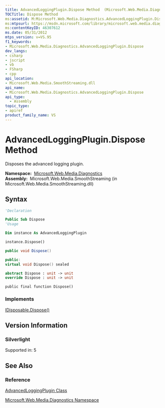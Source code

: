 ```yaml
---
title: AdvancedLoggingPlugin.Dispose Method  (Microsoft.Web.Media.Diagnostics)
TOCTitle: Dispose Method
ms:assetid: M:Microsoft.Web.Media.Diagnostics.AdvancedLoggingPlugin.Dispose
ms:mtpsurl: https://msdn.microsoft.com/library/microsoft.web.media.diagnostics.advancedloggingplugin.dispose(v=VS.95)
ms:contentKeyID: 46307612
ms.date: 05/31/2012
mtps_version: v=VS.95
f1_keywords:
- Microsoft.Web.Media.Diagnostics.AdvancedLoggingPlugin.Dispose
dev_langs:
- csharp
- jscript
- vb
- FSharp
- cpp
api_location:
- Microsoft.Web.Media.SmoothStreaming.dll
api_name:
- Microsoft.Web.Media.Diagnostics.AdvancedLoggingPlugin.Dispose
api_type:
  - Assembly
topic_type:
- apiref
product_family_name: VS
---
```


# AdvancedLoggingPlugin.Dispose Method

Disposes the advanced logging plugin.

**Namespace:**  [Microsoft.Web.Media.Diagnostics](microsoft-web-media-diagnostics-namespace_1.md)  
**Assembly:**  Microsoft.Web.Media.SmoothStreaming (in Microsoft.Web.Media.SmoothStreaming.dll)

## Syntax

```vb
'Declaration

Public Sub Dispose
'Usage

Dim instance As AdvancedLoggingPlugin

instance.Dispose()
```

```csharp
public void Dispose()
```

```cpp
public:
virtual void Dispose() sealed
```

``` fsharp
abstract Dispose : unit -> unit 
override Dispose : unit -> unit 
```

```jscript
public final function Dispose()
```

### Implements

[IDisposable.Dispose()](https://msdn.microsoft.com/library/es4s3w1d\(v=vs.95\))  

## Version Information

### Silverlight

Supported in: 5  

## See Also

### Reference

[AdvancedLoggingPlugin Class](advancedloggingplugin-class-microsoft-web-media-diagnostics_1.md)

[Microsoft.Web.Media.Diagnostics Namespace](microsoft-web-media-diagnostics-namespace_1.md)


